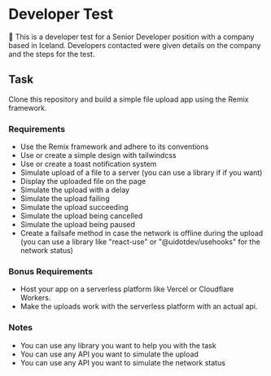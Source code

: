 # Developer Test

📖 This is a developer test for a Senior Developer position with a company based in Iceland. Developers contacted were given details on the company and the steps for the test.

## Task
Clone this repository and build a simple file upload app using the Remix framework.

### Requirements
- Use the Remix framework and adhere to its conventions
- Use or create a simple design with tailwindcss
- Use or create a toast notification system
- Simulate upload of a file to a server (you can use a library if if you want)
- Display the uploaded file on the page
- Simulate the upload with a delay
- Simulate the upload failing
- Simulate the upload succeeding
- Simulate the upload being cancelled
- Simulate the upload being paused
- Create a failsafe method in case the network is offline during the upload (you can use a library like "react-use" or "@uidotdev/usehooks" for the network status)

### Bonus Requirements
- Host your app on a serverless platform like Vercel or Cloudflare Workers.
- Make the uploads work with the serverless platform with an actual api.

### Notes
- You can use any library you want to help you with the task
- You can use any API you want to simulate the upload
- You can use any API you want to simulate the network status
